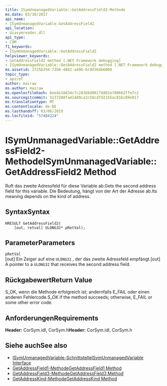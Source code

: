 ```yaml
---
title: ISymUnmanagedVariable::GetAddressField2-Methode
ms.date: 03/30/2017
api_name:
- ISymUnmanagedVariable.GetAddressField2
api_location:
- diasymreader.dll
api_type:
- COM
f1_keywords:
- ISymUnmanagedVariable::GetAddressField2
helpviewer_keywords:
- GetAddressField2 method [.NET Framework debugging]
- ISymUnmanagedVariable::GetAddressField2 method [.NET Framework debugging]
ms.assetid: 1f25b294-72b6-4882-a49b-6c9d364b6008
topic_type:
- apiref
author: mairaw
ms.author: mairaw
ms.openlocfilehash: 6ee4e18d34cfc2836bd0017dd01e700662ffe7c2
ms.sourcegitcommit: 5137208fa414d9ca3c58cdfd2155ac81bc89e917
ms.translationtype: MT
ms.contentlocale: de-DE
ms.lasthandoff: 03/06/2019
ms.locfileid: "57484224"
---
```

# <a name="isymunmanagedvariablegetaddressfield2-method"></a><span data-ttu-id="3bd3c-102">ISymUnmanagedVariable::GetAddressField2-Methode</span><span class="sxs-lookup"><span data-stu-id="3bd3c-102">ISymUnmanagedVariable::GetAddressField2 Method</span></span>
<span data-ttu-id="3bd3c-103">Ruft das zweite Adressfeld für diese Variable ab.</span><span class="sxs-lookup"><span data-stu-id="3bd3c-103">Gets the second address field for this variable.</span></span> <span data-ttu-id="3bd3c-104">Die Bedeutung, hängt von der Art der Adresse ab.</span><span class="sxs-lookup"><span data-stu-id="3bd3c-104">Its meaning depends on the kind of address.</span></span>  
  
## <a name="syntax"></a><span data-ttu-id="3bd3c-105">Syntax</span><span class="sxs-lookup"><span data-stu-id="3bd3c-105">Syntax</span></span>  
  
```  
HRESULT GetAddressField2(  
    [out, retval] ULONG32* pRetVal);  
```  
  
## <a name="parameters"></a><span data-ttu-id="3bd3c-106">Parameter</span><span class="sxs-lookup"><span data-stu-id="3bd3c-106">Parameters</span></span>  
 `pRetVal`  
 <span data-ttu-id="3bd3c-107">[out] Ein Zeiger auf eine `ULONG32` , der das zweite Adressfeld empfängt.</span><span class="sxs-lookup"><span data-stu-id="3bd3c-107">[out] A pointer to a `ULONG32` that receives the second address field.</span></span>  
  
## <a name="return-value"></a><span data-ttu-id="3bd3c-108">Rückgabewert</span><span class="sxs-lookup"><span data-stu-id="3bd3c-108">Return Value</span></span>  
 <span data-ttu-id="3bd3c-109">S_OK, wenn die Methode erfolgreich ist; andernfalls E_FAIL oder einen anderen Fehlercode.</span><span class="sxs-lookup"><span data-stu-id="3bd3c-109">S_OK if the method succeeds; otherwise, E_FAIL or some other error code.</span></span>  
  
## <a name="requirements"></a><span data-ttu-id="3bd3c-110">Anforderungen</span><span class="sxs-lookup"><span data-stu-id="3bd3c-110">Requirements</span></span>  
 <span data-ttu-id="3bd3c-111">**Header:** CorSym.idl, CorSym.h</span><span class="sxs-lookup"><span data-stu-id="3bd3c-111">**Header:** CorSym.idl, CorSym.h</span></span>  
  
## <a name="see-also"></a><span data-ttu-id="3bd3c-112">Siehe auch</span><span class="sxs-lookup"><span data-stu-id="3bd3c-112">See also</span></span>
- [<span data-ttu-id="3bd3c-113">ISymUnmanagedVariable-Schnittstelle</span><span class="sxs-lookup"><span data-stu-id="3bd3c-113">ISymUnmanagedVariable Interface</span></span>](../../../../docs/framework/unmanaged-api/diagnostics/isymunmanagedvariable-interface.md)
- [<span data-ttu-id="3bd3c-114">GetAddressField1-Methode</span><span class="sxs-lookup"><span data-stu-id="3bd3c-114">GetAddressField1 Method</span></span>](../../../../docs/framework/unmanaged-api/diagnostics/isymunmanagedvariable-getaddressfield1-method.md)
- [<span data-ttu-id="3bd3c-115">GetAddressField3-Methode</span><span class="sxs-lookup"><span data-stu-id="3bd3c-115">GetAddressField3 Method</span></span>](../../../../docs/framework/unmanaged-api/diagnostics/isymunmanagedvariable-getaddressfield3-method.md)
- [<span data-ttu-id="3bd3c-116">GetAddressKind-Methode</span><span class="sxs-lookup"><span data-stu-id="3bd3c-116">GetAddressKind Method</span></span>](../../../../docs/framework/unmanaged-api/diagnostics/isymunmanagedvariable-getaddresskind-method.md)
